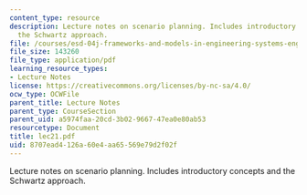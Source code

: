 ```yaml
---
content_type: resource
description: Lecture notes on scenario planning. Includes introductory concepts and
  the Schwartz approach.
file: /courses/esd-04j-frameworks-and-models-in-engineering-systems-engineering-system-design-spring-2007/8707ead4126a60e4aa65569e79d2f02f_lec21.pdf
file_size: 143260
file_type: application/pdf
learning_resource_types:
- Lecture Notes
license: https://creativecommons.org/licenses/by-nc-sa/4.0/
ocw_type: OCWFile
parent_title: Lecture Notes
parent_type: CourseSection
parent_uid: a5974faa-20cd-3b02-9667-47ea0e80ab53
resourcetype: Document
title: lec21.pdf
uid: 8707ead4-126a-60e4-aa65-569e79d2f02f
---
```

Lecture notes on scenario planning. Includes introductory concepts and the Schwartz approach.